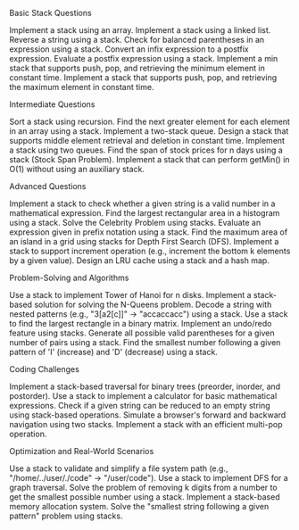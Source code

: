Basic Stack Questions

Implement a stack using an array.
Implement a stack using a linked list.
Reverse a string using a stack.
Check for balanced parentheses in an expression using a stack.
Convert an infix expression to a postfix expression.
Evaluate a postfix expression using a stack.
Implement a min stack that supports push, pop, and retrieving the minimum element in constant time.
Implement a stack that supports push, pop, and retrieving the maximum element in constant time.



Intermediate Questions

Sort a stack using recursion.
Find the next greater element for each element in an array using a stack.
Implement a two-stack queue.
Design a stack that supports middle element retrieval and deletion in constant time.
Implement a stack using two queues.
Find the span of stock prices for n days using a stack (Stock Span Problem).
Implement a stack that can perform getMin() in O(1) without using an auxiliary stack.



Advanced Questions

Implement a stack to check whether a given string is a valid number in a mathematical expression.
Find the largest rectangular area in a histogram using a stack.
Solve the Celebrity Problem using stacks.
Evaluate an expression given in prefix notation using a stack.
Find the maximum area of an island in a grid using stacks for Depth First Search (DFS).
Implement a stack to support increment operation (e.g., increment the bottom k elements by a given value).
Design an LRU cache using a stack and a hash map.



Problem-Solving and Algorithms

Use a stack to implement Tower of Hanoi for n disks.
Implement a stack-based solution for solving the N-Queens problem.
Decode a string with nested patterns (e.g., "3[a2[c]]" -> "accaccacc") using a stack.
Use a stack to find the largest rectangle in a binary matrix.
Implement an undo/redo feature using stacks.
Generate all possible valid parentheses for a given number of pairs using a stack.
Find the smallest number following a given pattern of 'I' (increase) and 'D' (decrease) using a stack.



Coding Challenges

Implement a stack-based traversal for binary trees (preorder, inorder, and postorder).
Use a stack to implement a calculator for basic mathematical expressions.
Check if a given string can be reduced to an empty string using stack-based operations.
Simulate a browser's forward and backward navigation using two stacks.
Implement a stack with an efficient multi-pop operation.



Optimization and Real-World Scenarios

Use a stack to validate and simplify a file system path (e.g., "/home/../user/./code" -> "/user/code").
Use a stack to implement DFS for a graph traversal.
Solve the problem of removing k digits from a number to get the smallest possible number using a stack.
Implement a stack-based memory allocation system.
Solve the "smallest string following a given pattern" problem using stacks.
